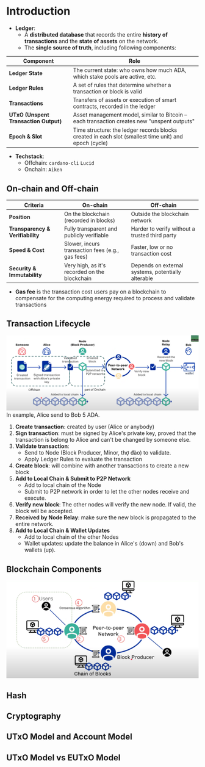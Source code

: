 # Introduction
- **Ledger**: 
  + A **distributed database** that records the entire **history of transactions** and the **state of assets** on the network.
  + The **single source of truth**, including following components:

| Component                  | Role                                                                 |
|----------------------------|----------------------------------------------------------------------|
| **Ledger State**           | The current state: who owns how much ADA, which stake pools are active, etc. |
| **Ledger Rules**           | A set of rules that determine whether a transaction or block is valid |
| **Transactions**           | Transfers of assets or execution of smart contracts, recorded in the ledger |
| **UTxO (Unspent Transaction Output)** | Asset management model, similar to Bitcoin – each transaction creates new "unspent outputs" |
| **Epoch & Slot**           | Time structure: the ledger records blocks created in each slot (smallest time unit) and epoch (cycle) |

- **Techstack**:
  + Offchain: `cardano-cli` `Lucid`
  + Onchain: `Aiken`
## On-chain and Off-chain <a id="onchain-vs-offchain"></a>
| Criteria                        | On-chain                                                | Off-chain                                                  |
|--------------------------------|----------------------------------------------------------|------------------------------------------------------------|
| **Position**       | On the blockchain (recorded in blocks)                  | Outside the blockchain network                             |
| **Transparency & Verifiability** | Fully transparent and publicly verifiable               | Harder to verify without a trusted third party             |
| **Speed & Cost**               | Slower, incurs transaction fees (e.g., gas fees)        | Faster, low or no transaction cost                         |
| **Security & Immutability**    | Very high, as it's recorded on the blockchain            | Depends on external systems, potentially alterable         |

- **Gas fee** is the transaction cost users pay on a blockchain to compensate for the computing energy required to process and validate transactions

## Transaction Lifecycle
![Transaction Lifecycle](./transaction-lifecycle.png)
In example, Alice send to Bob 5 ADA. 
1. **Create transaction**: created by user (Alice or anybody)
2. **Sign transaction**: must be signed by Alice's private key, proved that the transaction is belong to Alice and can't be changed by someone else.
3. **Validate transaction**: 
    + Send to Node (Block Producer, Minor, thợ đào) to validate.
    + Apply Ledger Rules to evaluate the transaction
4. **Create block**: will combine with another transactions to create a new block
5. **Add to Local Chain & Submit to P2P Network**
    + Add to local chain of the Node
    + Submit to P2P network in order to let the other nodes receive and execute.
6. **Verify new block**: The other nodes will verify the new node. If valid, the block will be accepted.
7. **Received by Node Relay**: make sure the new block is propagated to the entire network.
8. **Add to Local Chain & Wallet Updates**
    + Add to local chain of the other Nodes
    + Wallet updates: update the balance in Alice's (down) and Bob's wallets (up).

## Blockchain Components
![Blockchain Components](./blockchain-components.png)

## Hash <a id="hash"></a>

## Cryptography <a id="cryptography"></a>

## UTxO Model and Account Model <a id="utxo-vs-account"></a>

## UTxO Model vs EUTxO Model <a id="utxo-vs-eutxo"></a>
